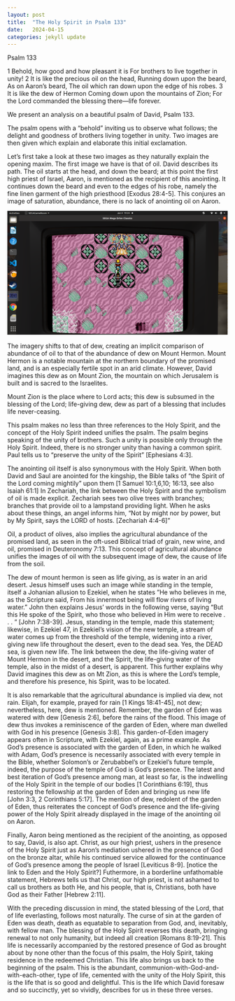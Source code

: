 ```yaml
---
layout: post
title:  "The Holy Spirit in Psalm 133"
date:   2024-04-15
categories: jekyll update
---
```

Psalm 133 

1 Behold, how good and how pleasant it is
For brothers to live together in unity!
2 It is like the precious oil on the head,
Running down upon the beard,
As on Aaron’s beard,
The oil which ran down upon the edge of his robes.
3 It is like the dew of Hermon
Coming down upon the mountains of Zion;
For the Lord commanded the blessing there—life forever.


We present an analysis on a beautiful psalm of David, Psalm 133.

The psalm opens with a “behold” inviting us to observe what follows; the delight and goodness of brothers living together in unity. Two images are then given which explain and elaborate this initial exclamation. 

Let’s first take a look at these two images as they naturally explain the opening maxim. The first image we have is that of oil. David describes its path. The oil starts at the head, and down the beard; at this point the first high priest of Israel, Aaron, is mentioned as the recipient of this anointing. It continues down the beard and even to the edges of his robe, namely the fine linen garment of the high priesthood [Exodus 28:4-5]. This conjures an image of saturation, abundance, there is no lack of anointing oil on Aaron. 

![My image Name](/assets/images/example.png)

The imagery shifts to that of dew, creating an implicit comparison of abundance of oil to that of the abundance of dew on Mount Hermon. Mount Hermon is a notable mountain at the northern boundary of the promised land, and is an especially fertile spot in an arid climate. However, David imagines this dew as on Mount Zion, the mountain on which Jerusalem is built and is sacred to the Israelites. 

Mount Zion is the place where to Lord acts; this dew is subsumed in the blessing of the Lord; life-giving dew, dew as part of a blessing that includes life never-ceasing. 

This psalm makes no less than three references to the Holy Spirit, and the concept of the Holy Spirit indeed unifies the psalm. The psalm begins speaking of the unity of brothers. Such a unity is possible only through the Holy Spirit. Indeed, there is no stronger unity than having a common spirit. Paul tells us to “preserve the unity of the Spirit” [Ephesians 4:3]. 

The anointing oil itself is also synonymous with the Holy Spirit. When both David and Saul are anointed for the kingship, the Bible talks of “the Spirit of the Lord coming mightily” upon them [1 Samuel 10:1,6,10; 16:13, see also Isaiah 61:1]  In Zechariah, the link between the Holy Spirit and the symbolism of oil is made explicit. Zechariah sees two olive trees with branches; branches that provide oil to a lampstand providing light. When he asks about these things, an angel informs him, “Not by might nor by power, but by My Spirit, says the LORD of hosts. [Zechariah 4:4-6]” 

Oil, a product of olives, also implies the  agricultural abundance of the promised land, as seen in the oft-used Biblical triad of grain, new wine, and oil, promised in Deuteronomy 7:13. This concept of agricultural abundance unifies the images of oil with the subsequent image of dew, the cause of life from the soil.

The dew of mount hermon is seen as life giving, as is water in an arid desert. Jesus himself uses such an image while standing in the temple, itself a Johanian allusion to Ezekiel, when he states ”He who believes in me, as the Scripture said, From his innermost being will flow rivers of living water.” John then explains  Jesus’ words in the following verse, saying “But this He spoke of the Spirit, who those who believed in Him were to receive . . . ” [John 7:38-39].  Jesus, standing in the temple, made this statement; likewise, in Ezekiel 47, in Ezekiel’s vision of the new temple, a stream of water comes up from the threshold of the temple, widening into a river, giving new life throughout the desert, even to the dead sea. Yes, the DEAD sea, is given new life. The link between the dew, the life-giving water of Mount Hermon in the desert, and the Spirit, the life-giving water of the temple, also in the midst of a desert, is apparent. This further explains why David imagines this dew as on Mt Zion, as this is where the Lord’s temple, and therefore his presence, his Spirit, was to be located. 

It is also remarkable that the agricultural abundance is implied via dew, not rain. Elijah, for example, prayed for rain [1 Kings 18:41-45], not dew; nevertheless, here, dew is mentioned. Remember, the garden of Eden was watered with dew [Genesis 2:6], before the rains of the flood. This image of dew thus invokes a reminiscence of the garden of Eden, where man dwelled with God in his presence [Genesis 3:8]. This garden-of-Eden imagery appears often in Scripture, with Ezekiel, again, as a prime example. As God’s presence is associated with the garden of Eden, in which he walked with Adam, God’s presence is necessarily associated with every temple in the Bible, whether Solomon’s or Zerubabbel’s or Ezekiel’s future temple, indeed, the purpose of the temple of God is God’s presence. The latest and best iteration of God’s presence among man, at least so far, is the indwelling of the Holy Spirit in the temple of our bodies [1 Corinthians 6:19], thus restoring the fellowship at the garden of Eden and bringing us  new life [John 3:3, 2 Corinthians 5:17]. The mention of dew, redolent of the garden of Eden, thus reiterates the concept of God’s presence and the life-giving power of the Holy Spirit already displayed in the image of the anointing oil on Aaron.  

Finally, Aaron being mentioned as the recipient of the anointing, as opposed to say, David, is also apt. Christ, as our high priest, ushers in the presence of the Holy Spirit just as Aaron’s mediation ushered in the presence of God on the bronze altar, while his continued service allowed for the continuance of God’s presence among the people of Israel [Leviticus 8-9]. [notice the link to Eden and the Holy Spirit?] Futhermore, in a borderline unfathomable statement, Hebrews tells us that Christ, our high priest, is not ashamed to call us brothers as both He, and his people, that is, Christians, both have God as their Father [Hebrew 2:11]. 
 
With the preceding discussion in mind, the stated blessing of the Lord, that of life everlasting, follows most naturally. The curse of sin at the garden of Eden was death, death as equatable to separation from God, and, inevitably, with fellow man. The blessing of the Holy Spirit reverses this death, bringing renewal to not only humanity, but indeed all creation [Romans 8:19-21]. This life is necessarily accompanied by the restored presence of God as brought about by none other than the focus of this psalm, the Holy Spirit, taking residence in the redeemed Christian. This life also brings us back to the beginning of the psalm. This is the abundant, communion-with-God-and-with-each-other, type of life, cemented with the unity of the Holy Spirit, this is the life that is so good and delightful. This is the life which David foresaw and so succinctly, yet so vividly, describes for us in these three verses.
